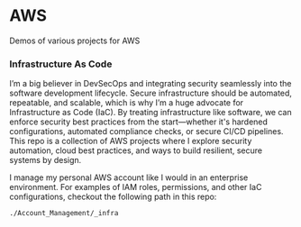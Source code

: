 # AWS

Demos of various projects for AWS

### Infrastructure As Code

I’m a big believer in DevSecOps and integrating security seamlessly into the software development lifecycle. Secure infrastructure should be automated, repeatable, and scalable, which is why I’m a huge advocate for Infrastructure as Code (IaC). By treating infrastructure like software, we can enforce security best practices from the start—whether it's hardened configurations, automated compliance checks, or secure CI/CD pipelines. This repo is a collection of AWS projects where I explore security automation, cloud best practices, and ways to build resilient, secure systems by design.

I manage my personal AWS account like I would in an enterprise environment. For examples of IAM roles, permissions, and other IaC configurations, checkout the following path in this repo:

```
./Account_Management/_infra
```